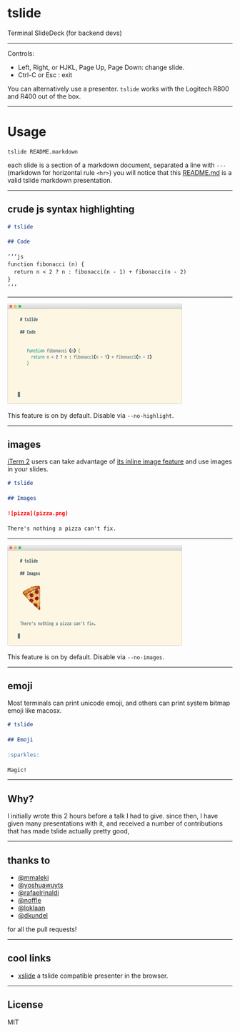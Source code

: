 # tslide

Terminal SlideDeck (for backend devs)

---

Controls:
  * Left, Right, or HJKL, Page Up, Page Down: change slide.
  * Ctrl-C or Esc    : exit

You can alternatively use a presenter. `tslide` works with the Logitech R800 and R400 out of the box.

---

# Usage

```
tslide README.markdown
```

each slide is a section of a markdown document,
separated a line with `---` (markdown for horizontal rule `<hr>`)
you will notice that this [README.md](https://raw.githubusercontent.com/tslide/tslide/master/README.md) is a valid tslide markdown presentation.

---

## crude js syntax highlighting

```md
# tslide

## Code

‘‘‘js
function fibonacci (n) {
  return n < 2 ? n : fibonacci(n - 1) + fibonacci(n - 2)
}
‘‘‘

```
---

![Demo Code](demo-code.png)

This feature is on by default. Disable via `--no-highlight`.

---

## images

[iTerm 2](https://www.iterm2.com) users can 
take advantage of [its inline image feature](https://www.iterm2.com/images.html) and use 
images in your slides.

```md
# tslide

## Images

![pizza](pizza.png)

There's nothing a pizza can't fix.

```
---

![Demo Images](demo-images.png)

This feature is on by default. Disable via `--no-images`.

---

## emoji

Most terminals can print unicode emoji, and others can print system bitmap emoji
like macosx.

```md
# tslide

## Emoji

:sparkles:

Magic!

```
---

## Why?

I initially wrote this 2 hours before a talk I had to give.
since then, I have given many presentations with it,
and received a number of contributions that has made tslide actually pretty good,

---

## thanks to

* [@mmaleki](https://github.com/mmaleki)
* [@yoshuawuyts](https://github.com/yoshuawuyts)
* [@rafaelrinaldi](https://github.com/rafaelrinaldi)
* [@noffle](https://github.com/noffle)
* [@loklaan](https://github.com/loklaan)
* [@dkundel](https://github.com/dkundel)

for all the pull requests!

---

## cool links

* [xslide](https://github.com/substack/xslide) a tslide compatible presenter in the browser.

---

## License

MIT


